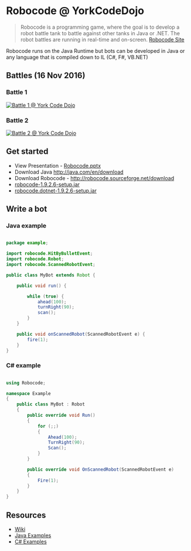# Robocode @ YorkCodeDojo

> Robocode is a programming game, where the goal is to develop a robot battle tank to battle against other tanks in Java or .NET. The robot battles are running in real-time and on-screen.
[Robocode Site](http://robocode.sourceforge.net/)

Robocode runs on the Java Runtime but bots can be developed in Java or any language that is compiled down to IL (C#, F#, VB.NET)

## Battles (16 Nov 2016)
### Battle 1
[![Battle 1 @ York Code Dojo](https://j.gifs.com/y8M8q7.gif)](http://www.youtube.com/watch?v=9uB_Wre59AU)

### Battle 2
[![Battle 2 @ York Code Dojo](https://j.gifs.com/GZgZ17.gif)](http://www.youtube.com/watch?v=57KyW8f_Vzk)

## Get started
- View Presentation - [Robocode.pptx](Robocode.pptx)
- Download Java http://java.com/en/download
- Download Robocode - http://robocode.sourceforge.net/download
 - [robocode-1.9.2.6-setup.jar](https://sourceforge.net/projects/robocode/files/robocode/1.9.2.6/robocode-1.9.2.6-setup.jar/download)
 - [robocode.dotnet-1.9.2.6-setup.jar](https://sourceforge.net/projects/robocode/files/robocode/1.9.2.6/robocode.dotnet-1.9.2.6-setup.jar/download)

## Write a bot

### Java example

```java

package example;

import robocode.HitByBulletEvent;
import robocode.Robot;
import robocode.ScannedRobotEvent;

public class MyBot extends Robot {

    public void run() {

        while (true) {
            ahead(100);
            turnRight(90);
            scan();
        }
    }

    public void onScannedRobot(ScannedRobotEvent e) {
        fire(1);
    }
}   

```

### C# example

```csharp

using Robocode;

namespace Example
{
    public class MyBot : Robot
    {
        public override void Run()
        {
            for (;;)
            {
                Ahead(100);
                TurnRight(90);
                Scan();
            }
        }

        public override void OnScannedRobot(ScannedRobotEvent e)
        {
            Fire(1);
        }
    }
}

```

## Resources
- [Wiki](http://robowiki.net/)
- [Java Examples](https://github.com/robo-code/robocode/blob/master/robocode.samples/src/main/java/sample/)
- [C# Examples](https://github.com/robo-code/robocode/blob/master/plugins/dotnet/robocode.dotnet.samples/src/SampleCs)

 
